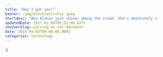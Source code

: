 ```yaml
---
title: "Hey I got you!"
banner: /img/kitchiekitchie.jpeg
shortdesc: "Bea Alonzo just shines among the crowd. She's absolutely stunning!"
updatedDate: 2017-01-04T05:52:08.637Z
cmsUserSlug: parsing-an-xml-document
date: 2016-04-03T00:00:00.000Z
categories: technology
---
```


:)